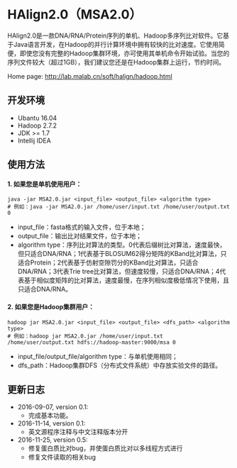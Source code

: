 # HAlign2.0（MSA2.0）
HAlign2.0是一款DNA/RNA/Protein序列的单机、Hadoop多序列比对软件。它基于Java语言开发，在Hadoop的并行计算环境中拥有较快的比对速度。它使用简便，即使您没有完整的Hadoop集群环境，亦可使用其单机命令开始试验。当您的序列文件较大（超过1GB），我们建议您还是在Hadoop集群上运行，节约时间。

Home page: http://lab.malab.cn/soft/halign/hadoop.html

## 开发环境

* Ubantu 16.04
* Hadoop 2.7.2
* JDK >= 1.7
* Intellij IDEA

## 使用方法
#### 1. 如果您是单机使用用户：
```
java -jar MSA2.0.jar <input_file> <output_file> <algorithm type>
# 例如：java -jar MSA2.0.jar /home/user/input.txt /home/user/output.txt 0
```
  * input_file：fasta格式的输入文件，位于本地；
  * output_file：输出比对结果文件，位于本地；
  * algorithm type：序列比对算法的类型。0代表后缀树比对算法，速度最快，但只适合DNA/RNA；1代表基于BLOSUM62得分矩阵的KBand比对算法，只适合Protein；2代表基于仿射空隙罚分的KBand比对算法，只适合DNA/RNA；3代表Trie tree比对算法，但速度较慢，只适合DNA/RNA；4代表基于相似度矩阵的比对算法，速度最慢，在序列相似度极低情况下使用，且只适合DNA/RNA。

#### 2. 如果您是Hadoop集群用户：
```
hadoop jar MSA2.0.jar <input_file> <output_file> <dfs_path> <algorithm type>
# 例如：hadoop jar MSA2.0.jar /home/user/input.txt /home/user/output.txt hdfs://hadoop-master:9000/msa 0
```
  * input_file/output_file/algorithm type：与单机使用相同；
  * dfs_path：Hadoop集群DFS（分布式文件系统）中存放实验文件的路径。

  
## 更新日志
* 2016-09-07, version 0.1:
  * 完成基本功能。
* 2016-11-14, version 0.1:
  * 英文源程序注释与中文注释版本分开
* 2016-11-25, version 0.5:
  * 修复蛋白质比对bug，并使蛋白质比对以多线程方式进行
  * 修复文件读取的相关bug
 